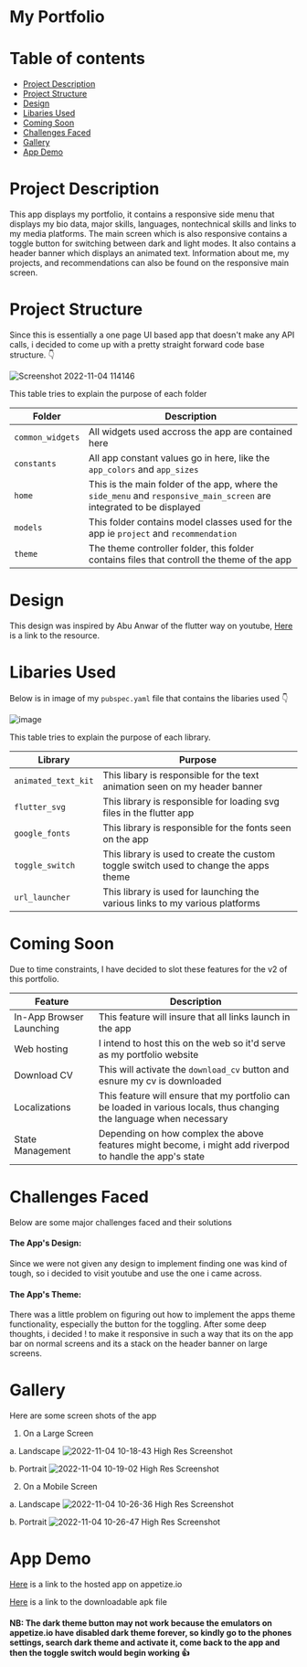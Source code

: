 # My Portfolio

Table of contents
=================
<!--ts-->
   * [Project Description](#project-description)
   * [Project Structure](#project-structure)
   * [Design](#design)
   * [Libaries Used](#libaries-used)
   * [Coming Soon](#coming-soon)
   * [Challenges Faced](#challenges-faced)
   * [Gallery](#gallery)
   * [App Demo](#app-demo)
   
<!--te-->

Project Description
===================
This app displays my portfolio, it contains a responsive side menu that displays my bio data, major skills, languages, nontechnical skills and links to my media platforms. The main screen which is also responsive contains a toggle button for switching between dark and light modes. It also contains a header banner which displays an animated text. Information about me, my projects, and recommendations can also be found on the responsive main screen.

Project Structure
=================
Since this is essentially a one page UI based app that doesn't make any API calls, i decided to come up with a pretty straight forward code base structure. 👇

![Screenshot 2022-11-04 114146](https://user-images.githubusercontent.com/59648161/199953859-d008c21c-cce3-4ee5-a4ee-d34c99f86785.png)

This table tries to explain the purpose of each folder

| Folder | Description |
| ------- | ------- |
| `common_widgets` | All widgets used accross the app are contained here |
| `constants` | All app constant values go in here, like the `app_colors` and `app_sizes` |
| `home` | This is the main folder of the app, where the `side_menu` and `responsive_main_screen` are integrated to be displayed |
| `models` | This folder contains model classes used for the app ie `project` and `recommendation` |
| `theme` | The theme controller folder, this folder contains files that controll the theme of the app |

Design
======
This design was inspired by Abu Anwar of the flutter way on youtube, [Here](https://www.youtube.com/watch?v=G_ZIJseX6AU&list=WL&index=1&t=96s) is a link to the resource.

Libaries Used
=============
Below is in image of my `pubspec.yaml` file that contains the libaries used 👇

![image](https://user-images.githubusercontent.com/59648161/199956862-8b9efd23-abd4-4aad-bb35-577d15149741.png)

This table tries to explain the purpose of each library.

| Library | Purpose |
| ------- | ------- |
| `animated_text_kit` | This libary is responsible for the text animation seen on my header banner |
| `flutter_svg` | This library is responsible for loading svg files in the flutter app |
| `google_fonts` | This library is responsible for the fonts seen on the app|
| `toggle_switch` | This library is used to create the custom toggle switch used to change the apps theme |
| `url_launcher` | This library is used for launching the various links to my various platforms |

Coming Soon
===========
Due to time constraints, I have decided to slot these features for the v2 of this portfolio.

| Feature | Description |
| ------- | ------- |
| In-App Browser Launching | This feature will insure that all links launch in the app |
| Web hosting | I intend to host this on the web so it'd serve as my portfolio website |
| Download CV | This will activate the `download_cv` button and esnure my cv is downloaded|
| Localizations | This feature will ensure that my portfolio can be loaded in various locals, thus changing the language when necessary |
| State Management | Depending on how complex the above features might become, i might add riverpod to handle the app's state |

Challenges Faced
================
Below are some major challenges faced and their solutions

#### The App's Design:
Since we were not given any design to implement finding one was kind of tough, so i decided to visit youtube and use the one i came across.
 
#### The App's Theme:
There was a little problem on figuring out how to implement the apps theme functionality, especially the button for the toggling. After some deep thoughts, i decided !
to make it responsive in such a way that its on the app bar on normal screens and its a stack on the header banner on large screens. 

Gallery
=======
Here are some screen shots of the app

1. On a Large Screen

a. Landscape
![2022-11-04 10-18-43 High Res Screenshot](https://user-images.githubusercontent.com/59648161/199960402-e5b01c73-2dbe-4173-8049-c2683a8a5358.png)

b. Portrait
![2022-11-04 10-19-02 High Res Screenshot](https://user-images.githubusercontent.com/59648161/199960607-dd1a0c93-5ab8-4851-b224-10a5ee928dbe.png)


2. On a Mobile Screen

a. Landscape
![2022-11-04 10-26-36 High Res Screenshot](https://user-images.githubusercontent.com/59648161/199960684-83f971b9-c764-4da1-b785-2d858f869a6e.png)

b. Portrait
![2022-11-04 10-26-47 High Res Screenshot](https://user-images.githubusercontent.com/59648161/199960850-c70ca0ae-8e54-4a7f-a947-161046761365.png)

App Demo
========
[Here](https://appetize.io/app/2fwi45w2xbull4bscwt3vsv3ru?device=pixel4&osVersion=11.0&scale=75) is a link to the hosted app on appetize.io

[Here](https://drive.google.com/file/d/1fRXLriO8ugMf7NokjXNd1UJu3GA7F27Q/view?usp=drivesdk) is a link to the downloadable apk file

#### NB: The dark theme button may not work because the emulators on appetize.io have disabled dark theme forever, so kindly go to the phones settings, search dark theme and activate it, come back to the app and then the toggle switch would begin working 👍 
